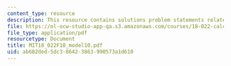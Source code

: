 ```yaml
---
content_type: resource
description: This resource contains solutions problem statements related to limits.
file: https://ol-ocw-studio-app-qa.s3.amazonaws.com/courses/18-022-calculus-of-several-variables-fall-2010/ab682ded5dc386423863990573a1d610_MIT18_022F10_model10.pdf
file_type: application/pdf
resourcetype: Document
title: MIT18_022F10_model10.pdf
uid: ab682ded-5dc3-8642-3863-990573a1d610
---
```

